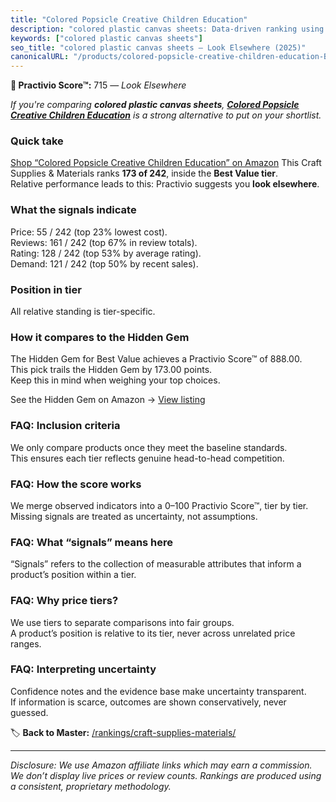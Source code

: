 ```yaml
---
title: "Colored Popsicle Creative Children Education"
description: "colored plastic canvas sheets: Data-driven ranking using the Practivio Score™. Positioned by quality, value, demand, findability, momentum."
keywords: ["colored plastic canvas sheets"]
seo_title: "colored plastic canvas sheets — Look Elsewhere (2025)"
canonicalURL: "/products/colored-popsicle-creative-children-education-B097Y6MFPW/"
---
```


**🚫 Practivio Score™:** 715 — _Look Elsewhere_


*If you're comparing **colored plastic canvas sheets**, **[Colored Popsicle Creative Children Education](https://www.amazon.com/dp/B097Y6MFPW?tag=practivio-20)** is a strong alternative to put on your shortlist.*
### Quick take
[Shop “Colored Popsicle Creative Children Education” on Amazon](https://www.amazon.com/dp/B097Y6MFPW?tag=practivio-20)
This Craft Supplies & Materials ranks **173 of 242**, inside the **Best Value tier**.  
Relative performance leads to this: Practivio suggests you **look elsewhere**.

### What the signals indicate
Price: 55 / 242 (top 23% lowest cost).  
Reviews: 161 / 242 (top 67% in review totals).  
Rating: 128 / 242 (top 53% by average rating).  
Demand: 121 / 242 (top 50% by recent sales).

### Position in tier
All relative standing is tier-specific.

### How it compares to the Hidden Gem
The Hidden Gem for Best Value achieves a Practivio Score™ of 888.00.  
This pick trails the Hidden Gem by 173.00 points.  
Keep this in mind when weighing your top choices.  

See the Hidden Gem on Amazon → [View listing](https://www.amazon.com/dp/B00178QQJ8?tag=practivio-20)

### FAQ: Inclusion criteria
We only compare products once they meet the baseline standards.  
This ensures each tier reflects genuine head-to-head competition.

### FAQ: How the score works
We merge observed indicators into a 0–100 Practivio Score™, tier by tier.  
Missing signals are treated as uncertainty, not assumptions.

### FAQ: What “signals” means here
“Signals” refers to the collection of measurable attributes that inform a product’s position within a tier.

### FAQ: Why price tiers?
We use tiers to separate comparisons into fair groups.  
A product’s position is relative to its tier, never across unrelated price ranges.

### FAQ: Interpreting uncertainty
Confidence notes and the evidence base make uncertainty transparent.  
If information is scarce, outcomes are shown conservatively, never guessed.


🏷️ **Back to Master:** [/rankings/craft-supplies-materials/](/rankings/craft-supplies-materials/)

---
_Disclosure: We use Amazon affiliate links which may earn a commission. We don’t display live prices or review counts. Rankings are produced using a consistent, proprietary methodology._
